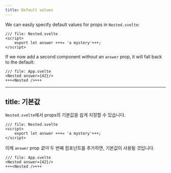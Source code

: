 ```yaml
---
title: Default values
---
```


We can easily specify default values for props in `Nested.svelte`:

```svelte
/// file: Nested.svelte
<script>
	export let answer +++= 'a mystery'+++;
</script>
```

If we now add a second component _without_ an `answer` prop, it will fall back to the default:

```svelte
/// file: App.svelte
<Nested answer={42}/>
+++<Nested />+++
```
---
title: 기본값
---

`Nested.svelte`에서 props의 기본값을 쉽게 지정할 수 있습니다.

```svelte
/// file: Nested.svelte
<script>
	export let answer +++= 'a mystery'+++;
</script>
```

이제 `answer` prop _없이_ 두 번째 컴포넌트를 추가하면, 기본값이 사용될 것입니다.

```svelte
/// file: App.svelte
<Nested answer={42}/>
+++<Nested />+++
```
